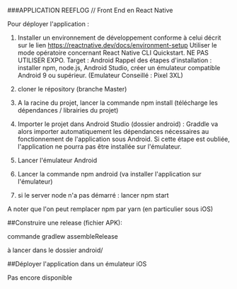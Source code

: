 ###APPLICATION REEFLOG // Front End en React Native

Pour déployer l'application :

1. Installer un environnement de développement conforme à celui décrit sur le lien https://reactnative.dev/docs/environment-setup
   Utiliser le mode opératoire concernant React Native CLI Quickstart. NE PAS UTILISER EXPO.
   Target : Android
   Rappel des étapes d'installation : installer npm, node.js, Android Studio, créer un émulateur compatible Android 9 ou supérieur. (Emulateur Conseillé : Pixel 3XL)

2. cloner le répository (branche Master)

3. A la racine du projet, lancer la commande npm install (télécharge les dépendances / librairies du projet)

4. Importer le projet dans Android Studio (dossier android) : Graddle va alors importer automatiquement les dépendances nécessaires au fonctionnement de l'application sous Android. Si cette étape est oubliée, l'application ne pourra pas être installée sur l'émulateur.

5. Lancer l'émulateur Android

6. Lancer la commande npm android (va installer l'application sur l'émulateur)

7. si le server node n'a pas démarré : lancer npm start

A noter que l'on peut remplacer npm par yarn (en particulier sous iOS)

##Construire une release (fichier APK):

commande gradlew assembleRelease

à lancer dans le dossier android/

##Déployer l'application dans un émulateur iOS

Pas encore disponible
